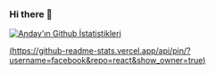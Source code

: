 ### Hi there 👋

[![Anday'ın Github İstatistikleri](https://github-readme-stats.vercel.app/api?username=Anday99&show_icons=true&theme=tokyonight)](https://github.com/Anday99/github-readme-stats)

[(https://github-readme-stats.vercel.app/api/pin/?username=facebook&repo=react&show_owner=true)](https://github.com/Anday99/GameProject)
